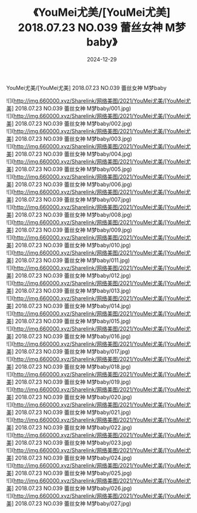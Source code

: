 ﻿---
layout: post
title:  《YouMei尤美/[YouMei尤美] 2018.07.23 NO.039 蕾丝女神 M梦baby》
date:   2024-12-29
img: http://img.660000.xyz/Sharelink/网络美图/2021/YouMei尤美/[YouMei尤美] 2018.07.23 NO.039 蕾丝女神 M梦baby/000.jpg
categories: [美女, 清纯, 唯美]
---

YouMei尤美/[YouMei尤美] 2018.07.23 NO.039 蕾丝女神 M梦baby

 ![](http://img.660000.xyz/Sharelink/网络美图/2021/YouMei尤美/[YouMei尤美] 2018.07.23 NO.039 蕾丝女神 M梦baby/001.jpg) <br>![](http://img.660000.xyz/Sharelink/网络美图/2021/YouMei尤美/[YouMei尤美] 2018.07.23 NO.039 蕾丝女神 M梦baby/002.jpg) <br>![](http://img.660000.xyz/Sharelink/网络美图/2021/YouMei尤美/[YouMei尤美] 2018.07.23 NO.039 蕾丝女神 M梦baby/003.jpg) <br>![](http://img.660000.xyz/Sharelink/网络美图/2021/YouMei尤美/[YouMei尤美] 2018.07.23 NO.039 蕾丝女神 M梦baby/004.jpg) <br>![](http://img.660000.xyz/Sharelink/网络美图/2021/YouMei尤美/[YouMei尤美] 2018.07.23 NO.039 蕾丝女神 M梦baby/005.jpg) <br>![](http://img.660000.xyz/Sharelink/网络美图/2021/YouMei尤美/[YouMei尤美] 2018.07.23 NO.039 蕾丝女神 M梦baby/006.jpg) <br>![](http://img.660000.xyz/Sharelink/网络美图/2021/YouMei尤美/[YouMei尤美] 2018.07.23 NO.039 蕾丝女神 M梦baby/007.jpg) <br>![](http://img.660000.xyz/Sharelink/网络美图/2021/YouMei尤美/[YouMei尤美] 2018.07.23 NO.039 蕾丝女神 M梦baby/008.jpg) <br>![](http://img.660000.xyz/Sharelink/网络美图/2021/YouMei尤美/[YouMei尤美] 2018.07.23 NO.039 蕾丝女神 M梦baby/009.jpg) <br>![](http://img.660000.xyz/Sharelink/网络美图/2021/YouMei尤美/[YouMei尤美] 2018.07.23 NO.039 蕾丝女神 M梦baby/010.jpg) <br>![](http://img.660000.xyz/Sharelink/网络美图/2021/YouMei尤美/[YouMei尤美] 2018.07.23 NO.039 蕾丝女神 M梦baby/011.jpg) <br>![](http://img.660000.xyz/Sharelink/网络美图/2021/YouMei尤美/[YouMei尤美] 2018.07.23 NO.039 蕾丝女神 M梦baby/012.jpg) <br>![](http://img.660000.xyz/Sharelink/网络美图/2021/YouMei尤美/[YouMei尤美] 2018.07.23 NO.039 蕾丝女神 M梦baby/013.jpg) <br>![](http://img.660000.xyz/Sharelink/网络美图/2021/YouMei尤美/[YouMei尤美] 2018.07.23 NO.039 蕾丝女神 M梦baby/014.jpg) <br>![](http://img.660000.xyz/Sharelink/网络美图/2021/YouMei尤美/[YouMei尤美] 2018.07.23 NO.039 蕾丝女神 M梦baby/015.jpg) <br>![](http://img.660000.xyz/Sharelink/网络美图/2021/YouMei尤美/[YouMei尤美] 2018.07.23 NO.039 蕾丝女神 M梦baby/016.jpg) <br>![](http://img.660000.xyz/Sharelink/网络美图/2021/YouMei尤美/[YouMei尤美] 2018.07.23 NO.039 蕾丝女神 M梦baby/017.jpg) <br>![](http://img.660000.xyz/Sharelink/网络美图/2021/YouMei尤美/[YouMei尤美] 2018.07.23 NO.039 蕾丝女神 M梦baby/018.jpg) <br>![](http://img.660000.xyz/Sharelink/网络美图/2021/YouMei尤美/[YouMei尤美] 2018.07.23 NO.039 蕾丝女神 M梦baby/019.jpg) <br>![](http://img.660000.xyz/Sharelink/网络美图/2021/YouMei尤美/[YouMei尤美] 2018.07.23 NO.039 蕾丝女神 M梦baby/020.jpg) <br>![](http://img.660000.xyz/Sharelink/网络美图/2021/YouMei尤美/[YouMei尤美] 2018.07.23 NO.039 蕾丝女神 M梦baby/021.jpg) <br>![](http://img.660000.xyz/Sharelink/网络美图/2021/YouMei尤美/[YouMei尤美] 2018.07.23 NO.039 蕾丝女神 M梦baby/022.jpg) <br>![](http://img.660000.xyz/Sharelink/网络美图/2021/YouMei尤美/[YouMei尤美] 2018.07.23 NO.039 蕾丝女神 M梦baby/023.jpg) <br>![](http://img.660000.xyz/Sharelink/网络美图/2021/YouMei尤美/[YouMei尤美] 2018.07.23 NO.039 蕾丝女神 M梦baby/024.jpg) <br>![](http://img.660000.xyz/Sharelink/网络美图/2021/YouMei尤美/[YouMei尤美] 2018.07.23 NO.039 蕾丝女神 M梦baby/025.jpg) <br>![](http://img.660000.xyz/Sharelink/网络美图/2021/YouMei尤美/[YouMei尤美] 2018.07.23 NO.039 蕾丝女神 M梦baby/026.jpg) <br>![](http://img.660000.xyz/Sharelink/网络美图/2021/YouMei尤美/[YouMei尤美] 2018.07.23 NO.039 蕾丝女神 M梦baby/027.jpg) <br>